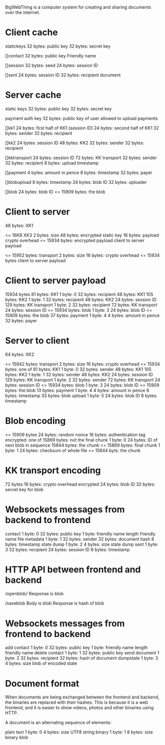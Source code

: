 BigWebThing is a computer system for creating and sharing documents over the internet.

# Client cache

statickeys
    32 bytes: public key
    32 bytes: secret key

[]contact
    32 bytes: public key
    Friendly name

[]session
    32 bytes: seed
    24 bytes: session ID

[]sent
    24 bytes: session ID
    32 bytes: recipient
    document

# Server cache

static keys
    32 bytes: public key
    32 bytes: secret key

payment auth key
    32 bytes: public key of user allowed to upload payments

[]kk1
    24 bytes: first half of KK1 (session ID)
    24 bytes: second half of KK1
    32 bytes: sender
    32 bytes: recipient

[]kk2
    24 bytes: session ID
    48 bytes: KK2
    32 bytes: sender
    32 bytes: recipient

[]kktransport
    24 bytes: session ID
    72 bytes: KK transport
    32 bytes: sender
    32 bytes: recipient
    8 bytes: upload timestamp

[]payment
    4 bytes: amount in pence
    8 bytes: timestamp
    32 bytes: payer

[]blobupload
    8 bytes: timestamp
    24 bytes: blob ID
    32 bytes: uploader

[]blob
    24 bytes: blob ID
    <= 15909 bytes: the blob

# Client to server

48 bytes: XK1 

<= 16KB XK3
    2 bytes: size
    48 bytes: encrypted static key
    16 bytes: payload crypto overhead
    <= 15934 bytes: encrypted payload
        client to server payload

<= 15952 bytes: transport
    2 bytes: size
    16 bytes: crypto overhead
    <= 15934 bytes
        client to server payload
        
# Client to server payload

15934 bytes
    81 bytes: KK1
        1 byte: 0
        32 bytes: recipient
        48 bytes: KK1
    105 bytes: KK2
        1 byte: 1
        32 bytes: recipient
        48 bytes: KK2
        24 bytes: session ID
    129 bytes: KK transport
        1 byte: 2
        32 bytes: recipient
        72 bytes: KK transport
        24 bytes: session ID
    <= 15934 bytes: blob
        1 byte: 3
        24 bytes: blob ID
        <= 15909 bytes: the blob
    37 bytes: payment
        1 byte: 4
        4 bytes: amount in pence
        32 bytes: payer

# Server to client

64 bytes: XK2

<= 15942 bytes: transport
    2 bytes: size
    16 bytes: crypto overhead
    <= 15934 bytes: one of
        81 bytes: KK1
            1 byte: 0
            32 bytes: sender
            48 bytes: KK1
        105 bytes: KK2
            1 byte: 1
            32 bytes: sender
            48 bytes: KK2
            24 bytes: session ID
        129 bytes: KK transport
            1 byte: 2
            32 bytes: sender
            72 bytes: KK transport
            24 bytes: session ID
        <= 15934 bytes: blob
            1 byte: 3
            24 bytes: blob ID
            <= 15909 bytes: the blob
        13 bytes: payment
            1 byte: 4
            4 bytes: amount in pence
            8 bytes: timestamp
        33 bytes: blob upload
            1 byte: 5
            24 bytes: blob ID
            8 bytes: timestamp

# Blob encoding

<= 15909 bytes
    24 bytes: random nonce
    16 bytes: authentication tag
    encrypted: one of
        15869 bytes: not the final chunk
            1 byte: 0
            24 bytes: ID of next blob in sequence
            15844 bytes: the chunk
        <= 15869 bytes: final chunk
            1 byte: 1
            24 bytes: checksum of whole file
            <= 15844 byts: the chunk

# KK transport encoding

72 bytes
    16 bytes: crypto overhead
    encrypted
        24 bytes: blob ID
        32 bytes: secret key for blob

# Websockets messages from backend to frontend

contact
    1 byte: 0
    32 bytes: public key
    1 byte: friendly name length
    friendly name
file metadata
    1 byte: 1
    32 bytes: sender
    32 bytes: document hash
    8 bytes: timestamp
state dump
    1 byte: 2
    4 bytes: size
    state dump
sent
    1 byte: 3
    32 bytes: recipient
    24 bytes: session ID
    8 bytes: timestamp

# HTTP API between frontend and backend

/openblob/<hash of blob>
    Response is blob

/saveblob
    Body is blob
    Response is hash of blob

# Websockets messages from frontend to backend

add contact
    1 byte: 0
    32 bytes: public key
    1 byte: friendly name length
    friendly name
delete contact
    1 byte: 1
    32 bytes: public key
send document
    1 byte: 2
    32 bytes: recipient
    32 bytes: hash of document
dumpstate
    1 byte: 3
    4 bytes: size
    blob of encoded state

# Document format

When documents are being exchanged between the frontend and backend, the binaries are replaced with their hashes. This is because it is a web frontend, and it is easier to show videos, photos and other binaries using HTTP.

A document is an alternating sequence of elements:

plain text
    1 byte: 0
    4 bytes: size
    UTF8 string
binary
    1 byte: 1
    8 bytes: size
    binary blob
